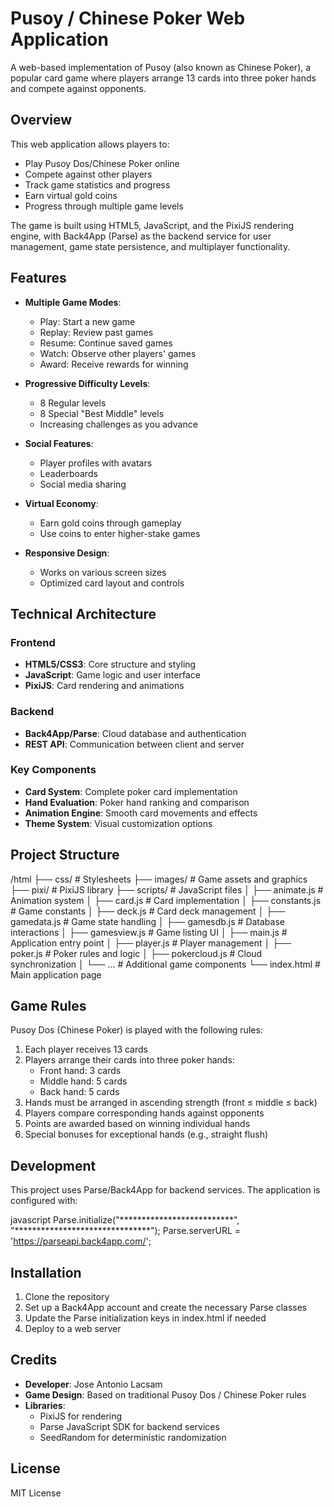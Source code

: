 # Pusoy / Chinese Poker Web Application

A web-based implementation of Pusoy (also known as Chinese Poker), a popular card game where players arrange 13 cards into three poker hands and compete against opponents.

## Overview

This web application allows players to:
- Play Pusoy Dos/Chinese Poker online
- Compete against other players
- Track game statistics and progress
- Earn virtual gold coins
- Progress through multiple game levels

The game is built using HTML5, JavaScript, and the PixiJS rendering engine, with Back4App (Parse) as the backend service for user management, game state persistence, and multiplayer functionality.

## Features

- **Multiple Game Modes**:
  - Play: Start a new game
  - Replay: Review past games
  - Resume: Continue saved games
  - Watch: Observe other players' games
  - Award: Receive rewards for winning

- **Progressive Difficulty Levels**:
  - 8 Regular levels
  - 8 Special "Best Middle" levels
  - Increasing challenges as you advance

- **Social Features**:
  - Player profiles with avatars
  - Leaderboards
  - Social media sharing

- **Virtual Economy**:
  - Earn gold coins through gameplay
  - Use coins to enter higher-stake games

- **Responsive Design**:
  - Works on various screen sizes
  - Optimized card layout and controls

## Technical Architecture

### Frontend
- **HTML5/CSS3**: Core structure and styling
- **JavaScript**: Game logic and user interface
- **PixiJS**: Card rendering and animations

### Backend
- **Back4App/Parse**: Cloud database and authentication
- **REST API**: Communication between client and server

### Key Components
- **Card System**: Complete poker card implementation
- **Hand Evaluation**: Poker hand ranking and comparison
- **Animation Engine**: Smooth card movements and effects
- **Theme System**: Visual customization options

## Project Structure


/html
├── css/                  # Stylesheets
├── images/               # Game assets and graphics
├── pixi/                 # PixiJS library
├── scripts/              # JavaScript files
│   ├── animate.js        # Animation system
│   ├── card.js           # Card implementation
│   ├── constants.js      # Game constants
│   ├── deck.js           # Card deck management
│   ├── gamedata.js       # Game state handling
│   ├── gamesdb.js        # Database interactions
│   ├── gamesview.js      # Game listing UI
│   ├── main.js           # Application entry point
│   ├── player.js         # Player management
│   ├── poker.js          # Poker rules and logic
│   ├── pokercloud.js     # Cloud synchronization
│   └── ...               # Additional game components
└── index.html            # Main application page

## Game Rules

Pusoy Dos (Chinese Poker) is played with the following rules:

1. Each player receives 13 cards
2. Players arrange their cards into three poker hands:
   - Front hand: 3 cards
   - Middle hand: 5 cards
   - Back hand: 5 cards
3. Hands must be arranged in ascending strength (front ≤ middle ≤ back)
4. Players compare corresponding hands against opponents
5. Points are awarded based on winning individual hands
6. Special bonuses for exceptional hands (e.g., straight flush)

## Development

This project uses Parse/Back4App for backend services. The application is configured with:

javascript
Parse.initialize("**************************", "*******************************");
Parse.serverURL = 'https://parseapi.back4app.com/';

## Installation

1. Clone the repository
2. Set up a Back4App account and create the necessary Parse classes
3. Update the Parse initialization keys in index.html if needed
4. Deploy to a web server

## Credits

- **Developer**: Jose Antonio Lacsam
- **Game Design**: Based on traditional Pusoy Dos / Chinese Poker rules
- **Libraries**: 
  - PixiJS for rendering
  - Parse JavaScript SDK for backend services
  - SeedRandom for deterministic randomization

## License

MIT License
